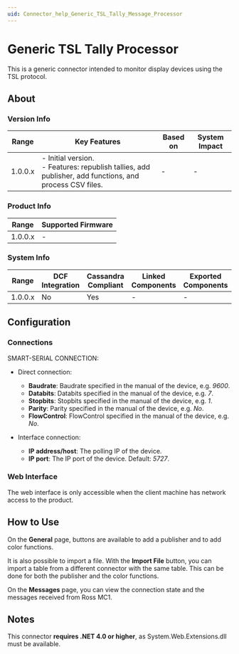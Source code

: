 ```yaml
---
uid: Connector_help_Generic_TSL_Tally_Message_Processor
---
```


# Generic TSL Tally Processor

This is a generic connector intended to monitor display devices using the TSL protocol.

## About

### Version Info

| Range | Key Features | Based on | System Impact |
|--|--|--|--|
| 1.0.0.x | - Initial version. <br>- Features: republish tallies, add publisher, add functions, and process CSV files. | - | - |

### Product Info

| Range     | Supported Firmware     |
|-----------|------------------------|
| 1.0.0.x   | -                      |

### System Info

| Range     | DCF Integration     | Cassandra Compliant     | Linked Components     | Exported Components     |
|-----------|---------------------|-------------------------|-----------------------|-------------------------|
| 1.0.0.x   | No                  | Yes                     | -                     | -                       |

## Configuration

### Connections

SMART-SERIAL CONNECTION:

- Direct connection:

  - **Baudrate**: Baudrate specified in the manual of the device, e.g. *9600*.
  - **Databits**: Databits specified in the manual of the device, e.g. *7*.
  - **Stopbits**: Stopbits specified in the manual of the device, e.g. *1*.
  - **Parity**: Parity specified in the manual of the device, e.g. *No*.
  - **FlowControl**: FlowControl specified in the manual of the device, e.g. *No*.

- Interface connection:

  - **IP address/host**: The polling IP of the device.
  - **IP port**: The IP port of the device. Default: *5727*.

### Web Interface

The web interface is only accessible when the client machine has network access to the product.

## How to Use

On the **General** page, buttons are available to add a publisher and to add color functions.

It is also possible to import a file. With the **Import File** button, you can import a table from a different connector with the same table. This can be done for both the publisher and the color functions.

On the **Messages** page, you can view the connection state and the messages received from Ross MC1.

## Notes

This connector **requires .NET 4.0 or higher**, as System.Web.Extensions.dll must be available.
